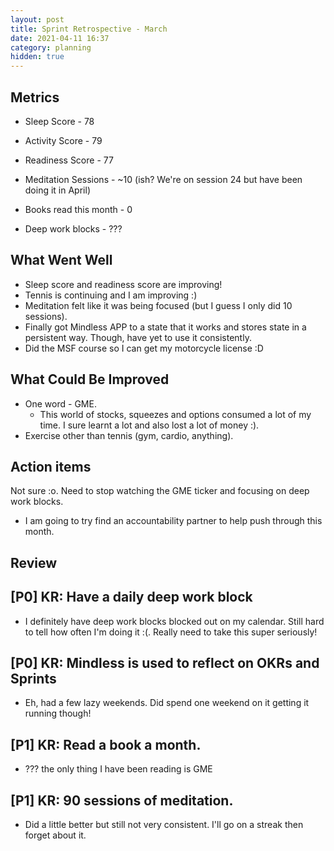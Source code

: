 ```yaml
---
layout: post
title: Sprint Retrospective - March
date: 2021-04-11 16:37
category: planning
hidden: true
---
```


## Metrics
* Sleep Score - 78
* Activity Score - 79 
* Readiness Score - 77

* Meditation Sessions - ~10 (ish? We're on session 24 but have been doing it in April)
* Books read this month - 0
* Deep work blocks - ???

## What Went Well

* Sleep score and readiness score are improving!
* Tennis is continuing and I am improving :)
* Meditation felt like it was being focused (but I guess I only did 10 sessions).
* Finally got Mindless APP to a state that it works and stores state in a persistent way. Though,
  have yet to use it consistently.
* Did the MSF course so I can get my motorcycle license :D
  
## What Could Be Improved
* One word - GME.
  * This world of stocks, squeezes and options consumed a lot of my time. I sure learnt a lot and
    also lost a lot of money :).
* Exercise other than tennis (gym, cardio, anything).

## Action items
Not sure :o. Need to stop watching the GME ticker and focusing on deep work blocks.

* I am going to try find an accountability partner to help push through this month.

## Review

## [P0] KR: Have a daily deep work block
* I definitely have deep work blocks blocked out on my calendar. Still hard to tell how often I'm
  doing it :(. Really need to take this super seriously!

## [P0] KR: Mindless is used to reflect on OKRs and Sprints
* Eh, had a few lazy weekends. Did spend one weekend on it getting it running though!

## [P1] KR: Read a book a month.
* ??? the only thing I have been reading is GME

## [P1] KR: 90 sessions of meditation.
* Did a little better but still not very consistent. I'll go on a streak then forget about it.
